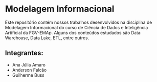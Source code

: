 # Modelagem Informacional

Este repositório contém nossos trabalhos desenvolvidos na disciplina de Modelagem Informacional do curso de Ciência de Dados e Inteligência Artificial da FGV-EMAp. Alguns dos conteúdos estudados são Data Warehouse, Data Lake, ETL, entre outros.

## Integrantes:

- Ana Júlia Amaro
- Anderson Falcão
- Guilherme Buss
